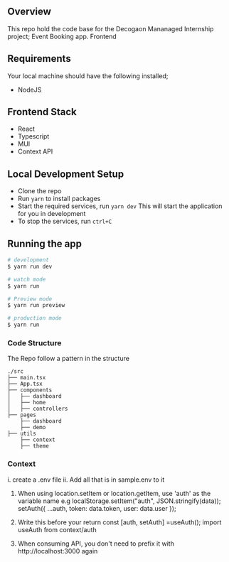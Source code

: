 ## Overview

This repo hold the code base for the Decogaon Mananaged Internship project; Event Booking app. Frontend

## Requirements

Your local machine should have the following installed;

* NodeJS

## Frontend Stack

* React
* Typescript
* MUI
* Context API

## Local Development Setup

* Clone the repo
* Run `yarn` to install packages
* Start the required services, run `yarn dev` This will start the application for you in development
* To stop the services, run `ctrl+C`

## Running the app

```bash
# development
$ yarn run dev

# watch mode
$ yarn run 

# Preview mode
$ yarn run preview

# production mode
$ yarn run 
```

### Code Structure

The Repo follow a pattern in the structure

```
./src
├── main.tsx
├── App.tsx
├── components
│   ├── dashboard
│   ├── home
│   ├── controllers
├── pages
    ├── dashboard
    ├── demo
├── utils
    ├── context
    ├── theme
```

### Context
i. create a .env file
ii. Add all that is in sample.env to it


1. When using location.setItem or location.getItem, use 'auth' as the variable name
e.g    localStorage.setItem("auth", JSON.stringify(data));
        setAuth({ ...auth, token: data.token, user: data.user });
2. Write this before your return 
const [auth, setAuth] =useAuth();
import useAuth from context/auth

3. When consuming API, you don't need to prefix it with http://localhost:3000 again
